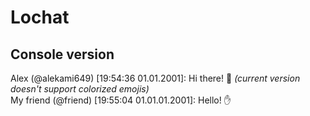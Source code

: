 # Lochat
## Console version
Alex (@alekami649) [19:54:36 01.01.2001]: Hi there! :wave: *(current version doesn't support colorized emojis)* <br />
My friend (@friend) [19:55:04 01.01.01.2001]: Hello! :raised_hand:
